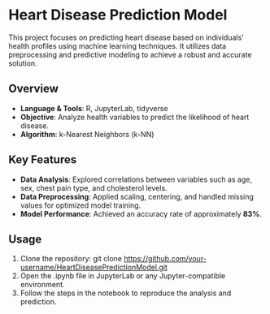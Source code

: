 # Heart Disease Prediction Model

This project focuses on predicting heart disease based on individuals' health profiles using machine learning techniques. It utilizes data preprocessing and predictive modeling to achieve a robust and accurate solution.

## Overview
- **Language & Tools**: R, JupyterLab, tidyverse
- **Objective**: Analyze health variables to predict the likelihood of heart disease.
- **Algorithm**: k-Nearest Neighbors (k-NN)

## Key Features
- **Data Analysis**: Explored correlations between variables such as age, sex, chest pain type, and cholesterol levels.
- **Data Preprocessing**: Applied scaling, centering, and handled missing values for optimized model training.
- **Model Performance**: Achieved an accuracy rate of approximately **83%**.

## Usage
1. Clone the repository: git clone https://github.com/your-username/HeartDiseasePredictionModel.git
2. Open the .ipynb file in JupyterLab or any Jupyter-compatible environment.
3. Follow the steps in the notebook to reproduce the analysis and prediction.
